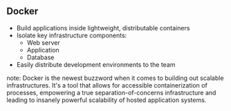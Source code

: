 ##  Docker

<ul>
    <li class="fragment">Build applications inside lightweight, distributable containers</li>
    <li class="fragment">Isolate key infrastructure components:
        <ul>
            <li>Web server</li>
            <li>Application</li>
            <li>Database</li>
        </ul>
    </li>
    <li class="fragment">Easily distribute development environments to the team</li>
</ul>

note:
    Docker is the newest buzzword when it comes to building out scalable infrastructures. It's a tool that allows for accessible containerization of processes, empowering a true separation-of-concerns infrastructure and leading to insanely powerful scalability of hosted application systems.
